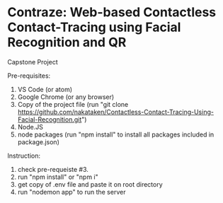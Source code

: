 # Contraze: Web-based Contactless Contact-Tracing using Facial Recognition and QR
Capstone Project

Pre-requisites:
1. VS Code (or atom)
2. Google Chrome (or any browser)
3. Copy of the project file (run "git clone https://github.com/nakataken/Contactless-Contact-Tracing-Using-Facial-Recognition.git")
4. Node.JS 
5. node packages (run "npm install" to install all packages included in package.json)

Instruction:
1. check pre-requeiste #3.
2. run "npm install" or "npm i"
3. get copy of .env file and paste it on root directory
4. run "nodemon app" to run the server
